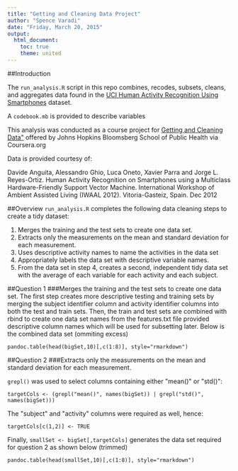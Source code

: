 ```yaml
---
title: "Getting and Cleaning Data Project"
author: "Spence Varadi"
date: "Friday, March 20, 2015"
output:
  html_document:
    toc: true
    theme: united
---
```

##Introduction

The `run_analysis.R` script in this repo combines, recodes, subsets, cleans, and aggregates data found in the <a href="http://archive.ics.uci.edu/ml/datasets/Human+Activity+Recognition+Using+Smartphones">UCI Human Activity Recognition Using Smartphones</a> dataset.

A `codebook.mb` is provided to describe variables

This analysis was conducted as a course project for <a href="https://class.coursera.org/getdata-012">Getting and Cleaning Data"</a> offered by Johns Hopkins Bloomsberg School of Public Health via Coursera.org

Data is provided courtesy of:

Davide Anguita, Alessandro Ghio, Luca Oneto, Xavier Parra and Jorge L. Reyes-Ortiz. Human Activity Recognition on Smartphones using a Multiclass Hardware-Friendly Support Vector Machine. International Workshop of Ambient Assisted Living (IWAAL 2012). Vitoria-Gasteiz, Spain. Dec 2012


##Overview
`run_analysis.R` completes the following data cleaning steps to create a tidy dataset:

1. Merges the training and the test sets to create one data set.
2. Extracts only the measurements on the mean and standard deviation for each measurement. 
3. Uses descriptive activity names to name the activities in the data set
4. Appropriately labels the data set with descriptive variable names. 
5. From the data set in step 4, creates a second, independent tidy data set with the average of each variable for each activity and each subject.

##Question 1
###Merges the training and the test sets to create one data set.
The first step creates more descriptive testing and training sets by merging the subject identifier column and activity identifier columns into both the test and train sets.
Then, the train and test sets are combined with rbind to create one data set names from the features.txt file provided descriptive column names which will be used for subsetting later.
Below is the combined data set (ommiting excess)

```{r}
pandoc.table(head(bigSet,10)[,c(1:8)], style="rmarkdown")
```

##Question 2
###Extracts only the measurements on the mean and standard deviation for each measurement. 

`grepl()` was used to select columns containing either "mean()" or "std()":

```
targetCols <- (grepl("mean()", names(bigSet)) | grepl("std()", names(bigSet)))
```

The "subject" and "activity" columns were required as well, hence:

```
targetCols[c(1,2)] <- TRUE
```

Finally, `smallSet <- bigSet[,targetCols]` generates the data set required for question 2 as shown below (trimmed)

```{r}
pandoc.table(head(smallSet,10)[,c(1:8)], style="rmarkdown")
```
